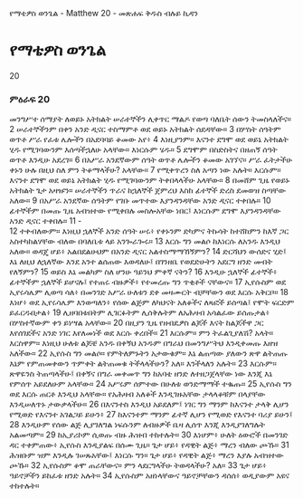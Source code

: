 ﻿
የማቴዎስ ወንጌል - Matthew 20 - መጽሐፍ ቅዱስ ብሉይ ኪዳን
# የማቴዎስ ወንጌል
20
### ምዕራፍ 20
 መንግሥተ ሰማያት ለወይኑ አትክልት ሠራተኞችን ሊቀጥር ማልዶ የወጣ ባለቤት ሰውን ትመስላለችና።
2  ሠራተኞችንም በቀን አንድ ዲናር ተስማምቶ ወደ ወይኑ አትክልት ሰደዳቸው።
3  በሦስት ሰዓትም ወጥቶ ሥራ የፈቱ ሌሎችን በአደባባይ ቆመው አየ፥
4  እነዚያንም። እናንተ ደግሞ ወደ ወይኔ አትክልት ሂዱ የሚገባውንም እሰጣችኋለሁ አላቸው። እነርሱም ሄዱ።
5  ደግሞም በስድስትና በዘጠኝ ሰዓት ወጥቶ እንዲሁ አደረገ።
6  በአሥራ አንደኛውም ሰዓት ወጥቶ ሌሎችን ቆመው አገኘና። ሥራ ፈትታችሁ ቀኑን ሁሉ በዚህ ስለ ምን ትቆማላችሁ? አላቸው።
7  የሚቀጥረን ስለ አጣን ነው አሉት። እርሱም። እናንተ ደግሞ ወደ ወይኔ አትክልት ሂዱ የሚገባውንም ትቀበላላችሁ አላቸው።
8  በመሸም ጊዜ የወይኑ አትክልት ጌታ አዛዡን። ሠራተኞችን ጥራና ከኋለኞች ጀምረህ እስከ ፊተኞች ድረስ ደመወዝ ስጣቸው አለው።
9  በአሥራ አንደኛው ሰዓትም የገቡ መጥተው እያንዳንዳቸው አንድ ዲናር ተቀበሉ።
10  ፊተኞችም በመጡ ጊዜ አብዝተው የሚቀበሉ መስሎአቸው ነበር፤ እነርሱም ደግሞ እያንዳንዳቸው አንድ ዲናር ተቀበሉ።
11 -  
12  ተቀብለውም። እነዚህ ኋለኞች አንድ ሰዓት ሠሩ፥ የቀኑንም ድካምና ትኩሳት ከተሸከምን ከእኛ ጋር አስተካከልሃቸው ብለው በባለቤቱ ላይ አንጐራጐሩ።
13  እርሱ ግን መልሶ ከእነርሱ ለአንዱ እንዲህ አለው። ወዳጄ ሆይ፥ አልበደልሁህም በአንድ ዲናር አልተስማማኸኝምን?
14  ድርሻህን ውሰድና ሂድ፤ እኔ ለዚህ ለኋለኛው እንደ አንተ ልሰጠው እወዳለሁ፤ በገንዘቤ የወደድሁትን አደርግ ዘንድ መብት የለኝምን?
15  ወይስ እኔ መልካም ስለ ሆንሁ ዓይንህ ምቀኛ ናትን?
16  እንዲሁ ኋለኞች ፊተኞች፥ ፊተኞችም ኋለኞች ይሆናሉ፤ የተጠሩ ብዙዎች፥ የተመረጡ ግን ጥቂቶች ናቸውና።
17  ኢየሱስም ወደ ኢየሩሳሌም ሊወጣ ሳለ፥ በመንገድ አሥራ ሁለቱን ደቀ መዛሙርት ብቻቸውን ወደ እርሱ አቅርቦ።
18  እነሆ፥ ወደ ኢየሩሳሌም እንወጣለን፥ የሰው ልጅም ለካህናት አለቆችና ለጻፎች ይሰጣል፤ የሞት ፍርድም ይፈርዱበታል፥
19  ሊዘባበቱበትም ሊገርፉትም ሊሰቅሉትም ለአሕዛብ አሳልፈው ይሰጡታል፥ በሦስተኛውም ቀን ይነሣል አላቸው።
20  በዚያን ጊዜ የዘብዴዎስ ልጆች እናት ከልጆችዋ ጋር እየሰገደችና አንድ ነገር እየለመነች ወደ እርሱ ቀረበች።
21  እርሱም። ምን ትፈልጊያለሽ? አላት። እርስዋም። እነዚህ ሁለቱ ልጆቼ አንዱ በቀኝህ አንዱም በግራህ በመንግሥትህ እንዲቀመጡ እዘዝ አለችው።
22  ኢየሱስ ግን መልሶ። የምትለምኑትን አታውቁም። እኔ ልጠጣው ያለውን ጽዋ ልትጠጡ እኔም የምጠመቀውን ጥምቀት ልትጠመቁ ትችላላችሁን? አለ። እንችላለን አሉት።
23  እርሱም። ጽዋዬንስ ትጠጣላችሁ፤ በቀኝና በግራ መቀመጥ ግን ከአባቴ ዘንድ ለተዘጋጀላቸው ነው እንጂ እኔ የምሰጥ አይደለሁም አላቸው።
24  አሥሩም ሰምተው በሁለቱ ወንድማማች ተቈጡ።
25  ኢየሱስ ግን ወደ እርሱ ጠርቶ እንዲህ አላቸው። የአሕዛብ አለቆች እንዲገዙአቸው ታላላቆቹም በላያቸው እንዲሠለጥኑ ታውቃላችሁ።
26  በእናንተስ እንዲህ አይደለም፤ ነገር ግን ማንም ከእናንተ ታላቅ ሊሆን የሚወድ የእናንተ አገልጋይ ይሁን፥
27  ከእናንተም ማንም ፊተኛ ሊሆን የሚወድ የእናንተ ባሪያ ይሁን፤
28  እንዲሁም የሰው ልጅ ሊያገለግል ነፍሱንም ለብዙዎች ቤዛ ሊሰጥ እንጂ እንዲያገለግሉት አልመጣም።
29  ከኢያሪኮም ሲወጡ ብዙ ሕዝብ ተከተሉት።
30  እነሆም፥ ሁለት ዕውሮች በመንገድ ዳር ተቀምጠው፥ ኢየሱስ እንዲያልፍ በሰሙ ጊዜ። ጌታ ሆይ፥ የዳዊት ልጅ፥ ማረን ብለው ጮኹ።
31  ሕዝቡም ዝም እንዲሉ ገሠጹአቸው፤ እነርሱ ግን። ጌታ ሆይ፥ የዳዊት ልጅ፥ ማረን እያሉ አብዝተው ጮኹ።
32  ኢየሱስም ቆሞ ጠራቸውና። ምን ላደርግላችሁ ትወዳላችሁ? አለ።
33  ጌታ ሆይ፥ ዓይኖቻችን ይከፈቱ ዘንድ አሉት።
34  ኢየሱስም አዘነላቸውና ዓይኖቻቸውን ዳሰሰ፥ ወዲያውም አዩና ተከተሉት። 

